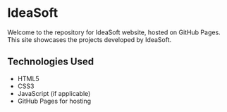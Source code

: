 # IdeaSoft

Welcome to the repository for IdeaSoft website, hosted on GitHub Pages. This site showcases the projects developed by IdeaSoft.

## Technologies Used

- HTML5
- CSS3
- JavaScript (if applicable)
- GitHub Pages for hosting